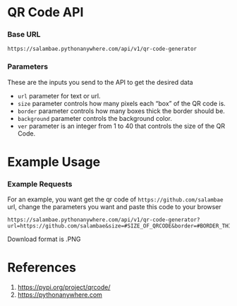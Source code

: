 # QR Code API
### Base URL
```https://salambae.pythonanywhere.com/api/v1/qr-code-generator```
### Parameters
These are the inputs you send to the API to get the desired data
- ```url``` parameter for text or url.
- ```size``` parameter controls how many pixels each “box” of the QR code is.
- ```border``` parameter controls how many boxes thick the border should be.
- ```background``` parameter controls the background color.
- ```ver``` parameter is an integer from 1 to 40 that controls the size of the QR Code.
# Example Usage
### Example Requests
For an example, you want get the qr code of ```https://github.com/salambae``` url, change the parameters you want and paste this code to your browser
```
https://salambae.pythonanywhere.com/api/v1/qr-code-generator?url=https://github.com/salambae&size=#SIZE_OF_QRCODE&border=#BORDER_THICKNESS&background=#BG_COLOR&ver=#SIZE_OF_QR
```
Download format is .PNG
# References
1. https://pypi.org/project/qrcode/
2. https://pythonanywhere.com
